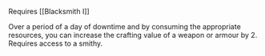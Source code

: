Requires [[Blacksmith I]]

Over a period of a day of downtime and by consuming the appropriate resources, you can increase the crafting value of a weapon or armour by 2. Requires access to a smithy.